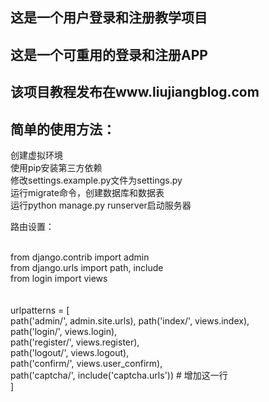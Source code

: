 ## 这是一个用户登录和注册教学项目
## 这是一个可重用的登录和注册APP
## 该项目教程发布在www.liujiangblog.com

## 简单的使用方法：


创建虚拟环境<br>
使用pip安装第三方依赖<br>
修改settings.example.py文件为settings.py<br>
运行migrate命令，创建数据库和数据表<br>
运行python manage.py runserver启动服务器<br>


路由设置：<br><br>


from django.contrib import admin <br>
from django.urls import path, include <br>
from login import views<br>
<br><br>
urlpatterns = [ <br>
    path('admin/', admin.site.urls), 
    path('index/', views.index),<br>
    path('login/', views.login),<br>
    path('register/', views.register),<br>
    path('logout/', views.logout),<br>
    path('confirm/', views.user_confirm),<br>
    path('captcha/', include('captcha.urls'))  # 增加这一行<br>
]
